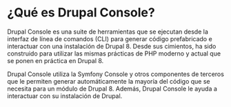 # ¿Qué es Drupal Console?
Drupal Console es una suite de herramientas que se ejecutan desde la interfaz de línea de comandos (CLI) para generar código prefabricado e interactuar con una instalación de Drupal 8. Desde sus cimientos, ha sido construido para utilizar las mismas prácticas de PHP moderno y actual que se ponen en práctica en Drupal 8.

Drupal Console utiliza la Symfony Console y otros componentes de terceros que le permiten generar automáticamente la mayoría del código que se necesita para un módulo de Drupal 8. Además, Drupal Console le ayuda a interactuar con su instalación de Drupal.
